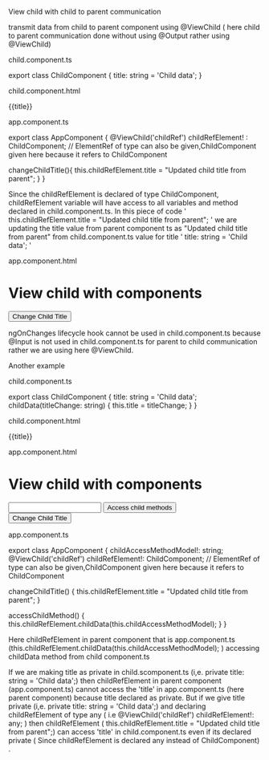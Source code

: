 View child with  child to parent communication

transmit data from  child to parent component using @ViewChild ( here child to parent  communication done without using @Output rather using @ViewChild)


child.component.ts


export class ChildComponent {
title: string = 'Child data';
}


child.component.html

{{title}}


app.component.ts

export class AppComponent {
  @ViewChild('childRef') childRefElement! : ChildComponent; // ElementRef of type can also be given,ChildComponent given here because it refers to ChildComponent 

  changeChildTitle(){
    this.childRefElement.title = "Updated child title from parent";
  }
}


Since the childRefElement is declared of type ChildComponent, childRefElement variable will have access to all variables and method declared in child.component.ts. In this piece of code  ' this.childRefElement.title = "Updated child title from parent"; ' we are updating the title value from parent component ts as "Updated child title from parent" from child.component.ts value for title ' title: string = 'Child data'; '



app.component.html

<h1>View child with components</h1>
<app-child #childRef></app-child>
<button (click)="changeChildTitle()">Change Child Title</button>


ngOnChanges lifecycle hook cannot be used in child.component.ts because @Input is not used in child.component.ts for parent to child communication rather we are using here @ViewChild.

Another example

child.component.ts

export class ChildComponent {
  title: string = 'Child data';
  childData(titleChange: string) {
    this.title = titleChange;
  }
}


child.component.html

<div>
    <p>{{title}}</p>
</div>



app.component.html


<h1>View child with components</h1>
<app-child #childRef></app-child>
<input type="text" [(ngModel)]="childAccessMethodModel"/>
<button (click)="accessChildMethod()">Access child methods</button>
<br>
<button (click)="changeChildTitle()">Change Child Title</button>


app.component.ts


export class AppComponent {
  childAccessMethodModel!: string;
  @ViewChild('childRef') childRefElement!: ChildComponent; // ElementRef of type can also be given,ChildComponent given here because it refers to ChildComponent 

  changeChildTitle() {
    this.childRefElement.title = "Updated child title from parent";
  }

  accessChildMethod() {
    this.childRefElement.childData(this.childAccessMethodModel);
  }
}


Here childRefElement in parent component that is app.component.ts (this.childRefElement.childData(this.childAccessMethodModel); ) accessing childData method from child component.ts

If we are making title as private in child.scomponent.ts (i,e. private title: string = 'Child data';) then childRefElement in parent component (app.component.ts) cannot access the 'title' in app.component.ts (here parent component) because title declared as private.
But if we give title private (i,e. private title: string = 'Child data';) and declaring childRefElement of type any ( i.e  @ViewChild('childRef') childRefElement!: any; ) then childRefElement ( this.childRefElement.title = "Updated child title from parent";) can access 'title' in child.component.ts even if its declared private ( Since childRefElement is declared any instead of ChildComponent) .
